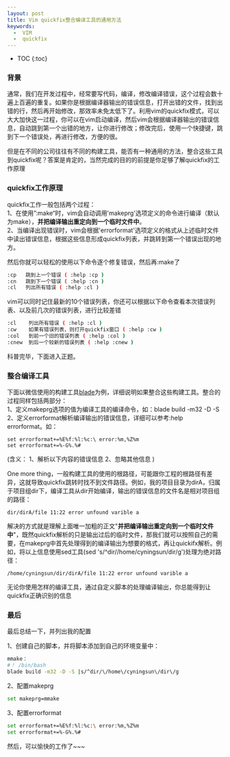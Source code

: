 ```yaml
---
layout: post
title: Vim quickfix整合编译工具的通用方法
keywords:
  -  VIM
  -  quickfix
---
```


* TOC
{:toc}

### 背景
通常，我们在开发过程中，经常要写代码，编译，修改编译错误，这个过程会数十遍上百遍的重复。如果你是根据编译器输出的错误信息，打开出错的文件，找到出错的行，然后再开始修改，那效率未免太低下了。利用vim的quickfix模式，可以大大加快这一过程，你可以在vim启动编译，然后vim会根据编译器输出的错误信息，自动跳到第一个出错的地方，让你进行修改；修改完后，使用一个快捷键，跳到下一个错误处，再进行修改，方便的很。

但是在不同的公司往往有不同的构建工具，能否有一种通用的方法，整合这些工具到quickfix呢？答案是肯定的，当然完成的目的的前提是你足够了解quickfix的工作原理

### quickfix工作原理
quickfix工作一般包括两个过程：     
1、在使用”:make“时，vim会自动调用'makeprg'选项定义的命令进行编译（默认为make），**并把编译输出重定向到一个临时文件中**。        
2、当编译出现错误时，vim会根据'errorformat'选项定义的格式从上述临时文件中读出错误信息，根据这些信息形成quickfix列表，并跳转到第一个错误出现的地方。


然后你就可以轻松的使用以下命令逐个修复错误，然后再:make了
      
```sh
:cp   跳到上一个错误 ( :help :cp )      
:cn   跳到下一个错误 ( :help :cn )        
:cl   列出所有错误 ( :help :cl )          
```


vim可以同时记住最新的10个错误列表，你还可以根据以下命令查看本次错误列表、以及前几次的错误列表，进行比较差错    
    
```sh
:cl    列出所有错误 ( :help :cl )          
:cw    如果有错误列表，则打开quickfix窗口 ( :help :cw )          
:col   到前一个旧的错误列表 ( :help :col )         
:cnew  到后一个较新的错误列表 ( :help :cnew )            
```

科普完毕，下面进入正题。

### 整合编译工具
下面以微信使用的构建工具[blade](https://github.com/chen3feng/typhoon-blade)为例，详细说明如果整合这些构建工具。整合的过程同样包括两部分：         
1、定义makeprg选项的值为编译工具的编译命令，如：blade build -m32 -D -S         
2、定义errorformat解析编译输出的错误信息，详细可以参考:help errorformat。如：

```
set errorformat+=%E%f:%l:%c:\ error:%m,%Z%m
set errorformat+=%-G%.%#
```                     
(含义：
1、解析以下内容的错误信息
2、忽略其他信息
)

One more thing，一般构建工具的使用的根路径，可能跟你工程的根路径有差异，这就导致quickfix跳转时找不到文件路径。例如，我的项目目录为dirA，归属于项目组dir下，编译工具从dir开始编译，输出的错误信息的文件名是相对项目组的路径：     

```
dir/dirA/file 11:22 error unfound varible a
```

解决的方式就是理解上面唯一加粗的正文"**并把编译输出重定向到一个临时文件中**"，既然quickfix解析的只是输出过后的临时文件，那我们就可以按照自己的需要，在makeprg中首先处理得到的编译输出为想要的格式，再让quickifx解析。例如，将以上信息使用sed工具(sed 's/^dir/\/home\/cyningsun\/dir\/g')处理为绝对路径：        

```
/home/cyningsun/dir/dirA/file 11:22 error unfound varible a             
```

无论你使用怎样的编译工具，通过自定义脚本的处理编译输出，你总能得到让quickfix正确识别的信息

### 最后
最后总结一下，并列出我的配置  

1、创建自己的脚本，并将脚本添加到自己的环境变量中：

```sh
mmake：
#！ /bin/bash
blade build -m32 -D -S |s/^dir/\/home\/cyningsun\/dir\/g
```

2、配置makeprg

```sh
set makeprg=mmake
```

3、配置errorformat

```sh
set errorformat+=%E%f:%l:%c:\ error:%m,%Z%m
set errorformat+=%-G%.%#
```

然后，可以愉快的工作了~~~